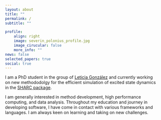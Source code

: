 ```yaml
---
layout: about
title: ""
permalink: / 
subtitle: ""

profile:
    align: right
    image: severin_polonius_profile.jpg
    image_cirucular: false
    more_info: ""
news: false
selected_papers: true
social: true
---
```


I am a PhD student in the group of [Leticia González](https://theochem.univie.ac.at/) and currently working on new
methododolgy for the efficient simulation of excited state dynamics in the [SHARC package](https://sharc-md.org/).

I am generally interested in method development, high performance computing, and data analysis. Throughout my education 
and journey in developing software, I have come in contact with various frameworks and languages. I am always keen on
learning and taking on new challenges.


